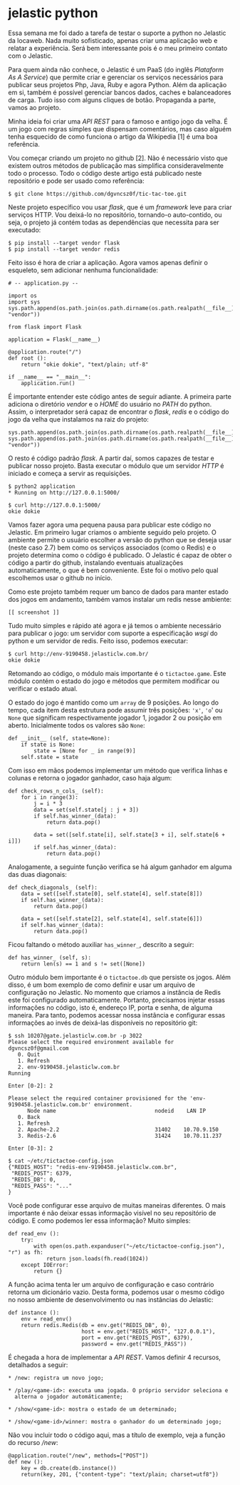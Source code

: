 jelastic python
===============

Essa semana me foi dado a tarefa de testar o suporte a python no
Jelastic da locaweb. Nada muito sofisticado, apenas criar uma
aplicação web e relatar a experiência. Será bem interessante pois é o
meu primeiro contato com o Jelastic.

Para quem ainda não conhece, o Jelastic é um PaaS (do inglês
*Plataform As A Service*) que permite criar e gerenciar os serviços
necessários para publicar seus projetos Php, Java, Ruby e agora
Python. Além da aplicação em si, também é possível gerenciar bancos
dados, caches e balanceadores de carga. Tudo isso com alguns cliques
de botão. Propaganda a parte, vamos ao projeto.

Minha ideia foi criar uma *API REST* para o famoso e antigo jogo da
velha. É um jogo com regras simples que dispensam comentários, mas
caso alguém tenha esquecido de como funciona o artigo da Wikipedia [1]
é uma boa referência.

Vou começar criando um projeto no github [2]. Não é necessário visto
que existem outros métodos de publicação mas simplifica
consideravelmente todo o processo. Todo o código deste artigo está
publicado neste repositório e pode ser usado como referência:

    $ git clone https://github.com/dgvncsz0f/tic-tac-toe.git

Neste projeto específico vou usar *flask*, que é um *framework* leve
para criar serviços HTTP. Vou deixá-lo no repositório, tornando-o
auto-contido, ou seja, o projeto já contém todas as dependências que
necessita para ser executado:

    $ pip install --target vendor flask
    $ pip install --target vendor redis

Feito isso é hora de criar a aplicação. Agora vamos apenas definir o
esqueleto, sem adicionar nenhuma funcionalidade:

    # -- application.py --
     
    import os
    import sys
    sys.path.append(os.path.join(os.path.dirname(os.path.realpath(__file__)), "vendor"))
     
    from flask import Flask
     
    application = Flask(__name__)
     
    @application.route("/")
    def root ():
        return "okie dokie", "text/plain; utf-8"
     
    if __name__ == "__main__":
        application.run()

É importante entender este código antes de seguir adiante. A primeira
parte adiciona o diretório *vendor* e o *HOME* do usuário no *PATH* do
python. Assim, o interpretador será capaz de encontrar o *flask*,
*redis* e o código do jogo da velha que instalamos na raiz do projeto:

    sys.path.append(os.path.join(os.path.dirname(os.path.realpath(__file__))))
    sys.path.append(os.path.join(os.path.dirname(os.path.realpath(__file__)), "vendor"))

O resto é código padrão *flask*. A partir daí, somos capazes de testar
e publicar nosso projeto. Basta executar o módulo que um servidor
*HTTP* é iniciado e começa a servir as requisições.

    $ python2 application
    * Running on http://127.0.0.1:5000/

    $ curl http://127.0.0.1:5000/
    okie dokie

Vamos fazer agora uma pequena pausa para publicar este código no
Jelastic. Em primeiro lugar criamos o ambiente seguido pelo projeto. O
ambiente permite o usuário escolher a versão do python que se deseja
usar (neste caso 2.7) bem como os serviços associados (como o Redis) e
o projeto determina como o código é publicado. O Jelastic é capaz de
obter o código a partir do github, instalando eventuais atualizações
automaticamente, o que é bem conveniente. Este foi o motivo pelo qual
escolhemos usar o github no início.

Como este projeto também requer um banco de dados para manter estado
dos jogos em andamento, também vamos instalar um redis nesse ambiente:

    [[ screenshot ]]

Tudo muito simples e rápido até agora e já temos o ambiente necessário
para publicar o jogo: um servidor com suporte a especificação *wsgi*
do python e um servidor de redis. Feito isso, podemos executar:

    $ curl http://env-9190458.jelasticlw.com.br/
    okie dokie

Retomando ao código, o módulo mais importante é o
`tictactoe.game`. Este módulo contém o estado do jogo e métodos que
permitem modificar ou verificar o estado atual.

O estado do jogo é mantido como um `array` de 9 posições. Ao longo do
tempo, cada item desta estrutura pode assumir três posições: `'x'`,
`'o`' ou `None` que significam respectivamente jogador 1, jogador 2 ou
posição em aberto. Inicialmente todos os valores são `None`:

    def __init__ (self, state=None):
        if state is None:
            state = [None for _ in range(9)]
        self.state = state
    
Com isso em mãos podemos implementar um método que verifica linhas e
colunas e retorna o jogador ganhador, caso haja algum:

    def check_rows_n_cols_ (self):
        for i in range(3):
            j = i * 3
            data = set(self.state[j : j + 3])
            if self.has_winner_(data):
                return data.pop()

            data = set([self.state[i], self.state[3 + i], self.state[6 + i]])
            if self.has_winner_(data):
                return data.pop()

Analogamente, a seguinte função verifica se há algum ganhador em
alguma das duas diagonais:

    def check_diagonals_ (self):
        data = set([self.state[0], self.state[4], self.state[8]])
        if self.has_winner_(data):
            return data.pop()

        data = set([self.state[2], self.state[4], self.state[6]])
        if self.has_winner_(data):
            return data.pop()

Ficou faltando o método auxiliar `has_winner_`, descrito a seguir:

    def has_winner_ (self, s):
        return len(s) == 1 and s != set([None])

Outro módulo bem importante é o `tictactoe.db` que persiste os
jogos. Além disso, é um bom exemplo de como definir e usar um arquivo
de configuração no Jelastic. No momento que criamos a instância de
Redis este foi configurado automaticamente. Portanto, precisamos
injetar essas informações no código, isto é, endereço IP, porta e
senha, de alguma maneira. Para tanto, podemos acessar nossa instância
e configurar essas informações ao invés de deixá-las disponíveis no
repositório git:

    $ ssh 10207@gate.jelasticlw.com.br -p 3022
    Please select the required environment available for dgvncsz0f@gmail.com
       0. Quit
       1. Refresh
       2. env-9190458.jelasticlw.com.br                               Running
     
    Enter [0-2]: 2

    Please select the required container provisioned for the 'env-9190458.jelasticlw.com.br' environment.
          Node name                               nodeid    LAN IP
       0. Back
       1. Refresh
       2. Apache-2.2                              31402    10.70.9.150
       3. Redis-2.6                               31424    10.70.11.237
     
    Enter [0-3]: 2

    $ cat ~/etc/tictactoe-config.json 
    {"REDIS_HOST": "redis-env-9190458.jelasticlw.com.br",
     "REDIS_POST": 6379,
     "REDIS_DB": 0,
     "REDIS_PASS": "..."
    }

Você pode configurar esse arquivo de muitas maneiras diferentes. O
mais importante é não deixar essas informação visível no seu
repositório de código. E como podemos ler essa informação? Muito
simples:

    def read_env ():
        try:
            with open(os.path.expanduser("~/etc/tictactoe-config.json"), "r") as fh:
                return json.loads(fh.read(1024))
        except IOError:
            return {}

A função acima tenta ler um arquivo de configuração e caso contrário
retorna um dicionário vazio. Desta forma, podemos usar o mesmo código
no nosso ambiente de desenvolvimento ou nas instâncias do Jelastic:

    def instance ():
        env = read_env()
        return redis.Redis(db = env.get("REDIS_DB", 0),
                           host = env.get("REDIS_HOST", "127.0.0.1"),
                           port = env.get("REDIS_POST", 6379),
                           password = env.get("REDIS_PASS"))

É chegada a hora de implementar a *API REST*. Vamos definir 4
recursos, detalhados a seguir:

    * /new: registra um novo jogo;
    
    * /play/<game-id>: executa uma jogada. O próprio servidor seleciona e
      alterna o jogador automáticamente;

    * /show/<game-id>: mostra o estado de um determinado;

    * /show/<game-id>/winner: mostra o ganhador do um determinado jogo;

Não vou incluir todo o código aqui, mas a título de exemplo, veja a função do recurso */new*:

    @application.route("/new", methods=["POST"])
    def new ():
        key = db.create(db.instance())
        return(key, 201, {"content-type": "text/plain; charset=utf8"})
